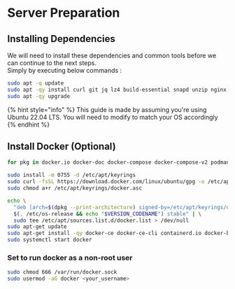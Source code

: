 # Server Preparation

## Installing Dependencies

We will need to install these dependencies and common tools before we can continue to the next steps.\
Simply by executing below commands :&#x20;

```sh
sudo apt -q update
sudo apt -qy install curl git jq lz4 build-essential snapd unzip nginx wget
sudo apt -qy upgrade
```

{% hint style="info" %}
This guide is made by assuming you're using Ubuntu 22.04 LTS. You will need to modify to match your OS accordingly
{% endhint %}

## Install Docker (Optional)

```sh
for pkg in docker.io docker-doc docker-compose docker-compose-v2 podman-docker containerd runc; do sudo apt-get remove -qy $pkg; done

sudo install -m 0755 -d /etc/apt/keyrings
sudo curl -fsSL https://download.docker.com/linux/ubuntu/gpg -o /etc/apt/keyrings/docker.asc
sudo chmod a+r /etc/apt/keyrings/docker.asc

echo \
  "deb [arch=$(dpkg --print-architecture) signed-by=/etc/apt/keyrings/docker.asc] https://download.docker.com/linux/ubuntu \
  $(. /etc/os-release && echo "$VERSION_CODENAME") stable" | \
  sudo tee /etc/apt/sources.list.d/docker.list > /dev/null
sudo apt-get update
sudo apt-get install -qy docker-ce docker-ce-cli containerd.io docker-buildx-plugin docker-compose-plugin
sudo systemctl start docker
```

### Set to run docker as a non-root user

```sh
sudo chmod 666 /var/run/docker.sock
sudo usermod -aG docker <your_username>
```
